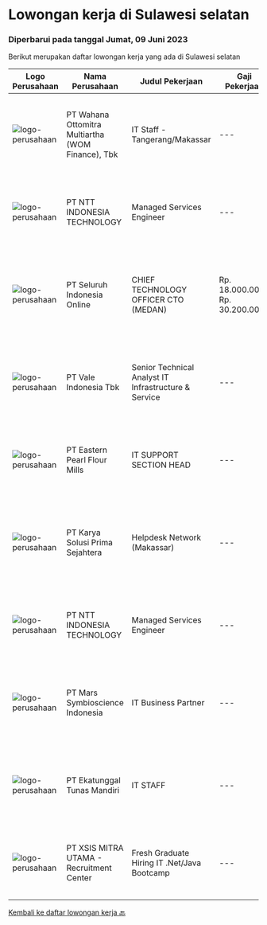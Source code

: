 
  # Lowongan kerja di Sulawesi selatan

  ### Diperbarui pada tanggal Jumat, 09 Juni 2023

  Berikut merupakan daftar lowongan kerja yang ada di Sulawesi selatan

  |Logo Perusahaan | Nama Perusahaan | Judul Pekerjaan | Gaji Pekerjaan | Lokasi | Deskripsi | Tanggal diunggah | Pranala |
  | -------------- | --------------- | --------------- | --------- | --------- | -------------- | ------- | ----------- |
  |![logo-perusahaan](https://image-service-cdn.seek.com.au/0cd0ed723dba304d73bfec64ce263da9360da79b/ee4dce1061f3f616224767ad58cb2fc751b8d2dc)|PT Wahana Ottomitra Multiartha (WOM Finance), Tbk|IT Staff - Tangerang/Makassar|---|Makassar|Job Description: Troubleshoot all IT system and network problems Monitoring and maintaining computer systems and networks Installing and configuring...|Senin, 05 Juni 2023|https://www.jobstreet.co.id/id/job/it-staff-tangerang-makassar-4359519?token=0~63c71789-d422-44bd-a95a-c5949716db61&sectionRank=1&jobId=jobstreet-id-job-4359519|
|![logo-perusahaan](https://image-service-cdn.seek.com.au/f525f049cf8ce97a388001196b7113e11512c773/ee4dce1061f3f616224767ad58cb2fc751b8d2dc)|PT NTT INDONESIA TECHNOLOGY|Managed Services Engineer|---|Makassar|Job Requirements: Bachelor's degree in computer science or software engineering Relevant certifications : CCNA/CCNP, VCP, Microsoft 365 | Certified:...|Kamis, 08 Juni 2023|https://www.jobstreet.co.id/id/job/managed-services-engineer-4364748?token=0~63c71789-d422-44bd-a95a-c5949716db61&sectionRank=2&jobId=jobstreet-id-job-4364748|
|![logo-perusahaan](https://image-service-cdn.seek.com.au/c768f0670f8f8212da7de609b6af9d0b2e5134cc/ee4dce1061f3f616224767ad58cb2fc751b8d2dc)|PT Seluruh Indonesia Online|CHIEF TECHNOLOGY OFFICER CTO (MEDAN)|Rp. 18.000.000-Rp. 30.200.000|Aceh|Memiliki pengalaman leadership sebagai Manager sebelumnya.Back End Engineer1. Memiliki pengalaman dalam membangun RESTful APIs2. Menguasai bahasa...|Senin, 29 Mei 2023|https://www.jobstreet.co.id/id/job/chief-technology-officer-cto-medan-4350731?token=0~63c71789-d422-44bd-a95a-c5949716db61&sectionRank=3&jobId=jobstreet-id-job-4350731|
|![logo-perusahaan](https://image-service-cdn.seek.com.au/1bd394c0ca8141d75fc306cf082a786ef8fb7d03/ee4dce1061f3f616224767ad58cb2fc751b8d2dc)|PT Vale Indonesia Tbk|Senior Technical Analyst IT Infrastructure & Service|---|Sulawesi Selatan|The role is required to provide a comprehensive technical analysis to plan(strategy), design, transition, operation, and continual improvement in IT...|Rabu, 24 Mei 2023|https://www.jobstreet.co.id/id/job/senior-technical-analyst-it-infrastructure-service-4346739?token=0~63c71789-d422-44bd-a95a-c5949716db61&sectionRank=4&jobId=jobstreet-id-job-4346739|
|![logo-perusahaan](https://image-service-cdn.seek.com.au/e6d4ea3339cd2bc8d94ccf41c9e8a6546b14733e/ee4dce1061f3f616224767ad58cb2fc751b8d2dc)|PT Eastern Pearl Flour Mills|IT SUPPORT SECTION HEAD|---|Makassar|Requirements: Bachelor degree from Computer Science/ Engineering/ Information Systems Proficiency &amp; fluent in English (written &amp; spoken) Main...|Selasa, 23 Mei 2023|https://www.jobstreet.co.id/id/job/it-support-section-head-4344620?token=0~63c71789-d422-44bd-a95a-c5949716db61&sectionRank=5&jobId=jobstreet-id-job-4344620|
|![logo-perusahaan](https://image-service-cdn.seek.com.au/bb0f2c313297f2db3d497466b95d7da85644edc0/ee4dce1061f3f616224767ad58cb2fc751b8d2dc)|PT Karya Solusi Prima Sejahtera|Helpdesk Network (Makassar)|---|Makassar|KUALIFIKASIPendidikan diutamakan D3/S1 jurusan Teknik Telekomunikasi dan Teknik InformatikaKompetensi Non-teknis: Mampu berkomunikasi dengan baik dan...|Rabu, 24 Mei 2023|https://www.jobstreet.co.id/id/job/helpdesk-network-makassar-4346269?token=0~63c71789-d422-44bd-a95a-c5949716db61&sectionRank=6&jobId=jobstreet-id-job-4346269|
|![logo-perusahaan](https://image-service-cdn.seek.com.au/f525f049cf8ce97a388001196b7113e11512c773/ee4dce1061f3f616224767ad58cb2fc751b8d2dc)|PT NTT INDONESIA TECHNOLOGY|Managed Services Engineer|---|Makassar|Job Requirements: Bachelor's degree in computer science or software engineering Relevant certifications : CCNA/CCNP, VCP, Microsoft 365 | Certified:...|Kamis, 25 Mei 2023|https://www.jobstreet.co.id/id/job/managed-services-engineer-4327948?token=0~63c71789-d422-44bd-a95a-c5949716db61&sectionRank=7&jobId=jobstreet-id-job-4327948|
|![logo-perusahaan](https://image-service-cdn.seek.com.au/8a0f46859d8e57c7871009d2d285eacea59205b4/ee4dce1061f3f616224767ad58cb2fc751b8d2dc)|PT Mars Symbioscience Indonesia|IT Business Partner|---|Makassar|Job Purpose :Functional expert is required to guarantee that system is in line with business process and the investment on deployment is not wastedKey...|Sabtu, 20 Mei 2023|https://www.jobstreet.co.id/id/job/it-business-partner-4329416?token=0~63c71789-d422-44bd-a95a-c5949716db61&sectionRank=8&jobId=jobstreet-id-job-4329416|
|![logo-perusahaan](https://image-service-cdn.seek.com.au/e94cb4b3c5bb0a2ab28556ea5133dc6ec5ea9dfa/ee4dce1061f3f616224767ad58cb2fc751b8d2dc)|PT Ekatunggal Tunas Mandiri|IT STAFF|---|Bogor|"Anda Seorang Yang Proaktif, Komunikatif &amp; Menyukai Pekerjaan Bidang IT ?"PT. Ekatunggal Tunas Mandiri adalah perusahaan yang sedang berkembang...|Rabu, 10 Mei 2023|https://www.jobstreet.co.id/id/job/it-staff-4328458?token=0~63c71789-d422-44bd-a95a-c5949716db61&sectionRank=9&jobId=jobstreet-id-job-4328458|
|![logo-perusahaan](https://image-service-cdn.seek.com.au/000a5b18c118c79ba2af2625d922fca29ab31cc9/ee4dce1061f3f616224767ad58cb2fc751b8d2dc)|PT XSIS MITRA UTAMA - Recruitment Center|Fresh Graduate Hiring IT .Net/Java Bootcamp|---|Jakarta Raya|What we offer you: Integrated Training Full Stack specialist in .Net/Java Soft Skills Training. Real &amp; varied experiences (IT Project...|Kamis, 11 Mei 2023|https://www.jobstreet.co.id/id/job/fresh-graduate-hiring-it-.net-java-bootcamp-4329799?token=0~63c71789-d422-44bd-a95a-c5949716db61&sectionRank=10&jobId=jobstreet-id-job-4329799|


  [Kembali ke daftar lowongan kerja 🔙](../README.md#daftar-lowongan-kerja)
  